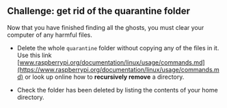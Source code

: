 ## Challenge: get rid of the quarantine folder

Now that you have finished finding all the ghosts, you must clear your computer of any harmful files.

+ Delete the whole `quarantine` folder without copying any of the files in it. Use this link [www.raspberrypi.org/documentation/linux/usage/commands.md](https://www.raspberrypi.org/documentation/linux/usage/commands.md) or look up online how to **recursively remove** a directory.

+ Check the folder has been deleted by listing the contents of your home directory.